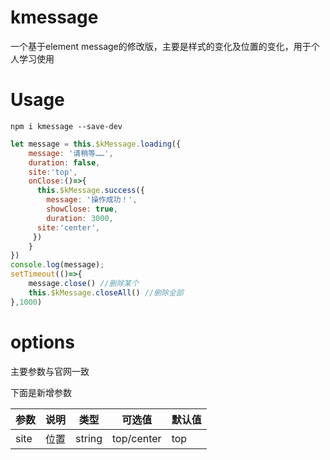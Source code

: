 # kmessage

一个基于element message的修改版，主要是样式的变化及位置的变化，用于个人学习使用

# Usage

```
npm i kmessage --save-dev
```

```javascript
let message = this.$kMessage.loading({
	message: '请稍等……',
	duration: false,
	site:'top',
	onClose:()=>{
	  this.$kMessage.success({
	    message: '操作成功！',
	    showClose: true,
	    duration: 3000,
  	  site:'center',
 	 })
	}
})
console.log(message);
setTimeout(()=>{
    message.close() //删除某个
	this.$kMessage.closeAll() //删除全部
},1000)
```



# options

主要参数与官网一致

下面是新增参数

参数|说明|类型|可选值|默认值
-|-|-|-|-|
site|位置|string|top/center|top|

